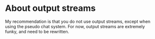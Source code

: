 # About output streams
My recommendation is that you do not use output streams, except when using the pseudo chat system. For now, output streams are extremely funky, and need to be rewritten.

